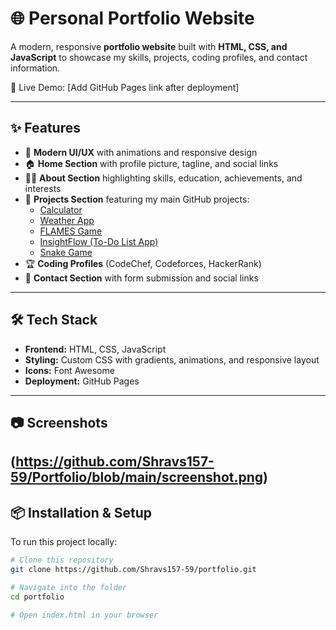 # 🌐 Personal Portfolio Website

A modern, responsive **portfolio website** built with **HTML, CSS, and JavaScript** to showcase my skills, projects, coding profiles, and contact information.  

🚀 Live Demo: [Add GitHub Pages link after deployment]

---

## ✨ Features
- 🎨 **Modern UI/UX** with animations and responsive design  
- 🏠 **Home Section** with profile picture, tagline, and social links  
- 👩‍💻 **About Section** highlighting skills, education, achievements, and interests  
- 📂 **Projects Section** featuring my main GitHub projects:
  - [Calculator](https://github.com/Shravs157-59/Calculator)  
  - [Weather App](https://github.com/Shravs157-59/Weather-App)  
  - [FLAMES Game](https://github.com/Shravs157-59/flames-game)  
  - [InsightFlow (To-Do List App)](https://github.com/Shravs157-59/InsightFlow)  
  - [Snake Game](https://github.com/Shravs157-59/Snake-Game)  
- 🏆 **Coding Profiles** (CodeChef, Codeforces, HackerRank)  
- 📩 **Contact Section** with form submission and social links  

---

## 🛠️ Tech Stack
- **Frontend:** HTML, CSS, JavaScript  
- **Styling:** Custom CSS with gradients, animations, and responsive layout  
- **Icons:** Font Awesome  
- **Deployment:** GitHub Pages  

---

## 📷 Screenshots
(https://github.com/Shravs157-59/Portfolio/blob/main/screenshot.png)
---

## 📦 Installation & Setup
To run this project locally:

```bash
# Clone this repository
git clone https://github.com/Shravs157-59/portfolio.git

# Navigate into the folder
cd portfolio

# Open index.html in your browser
